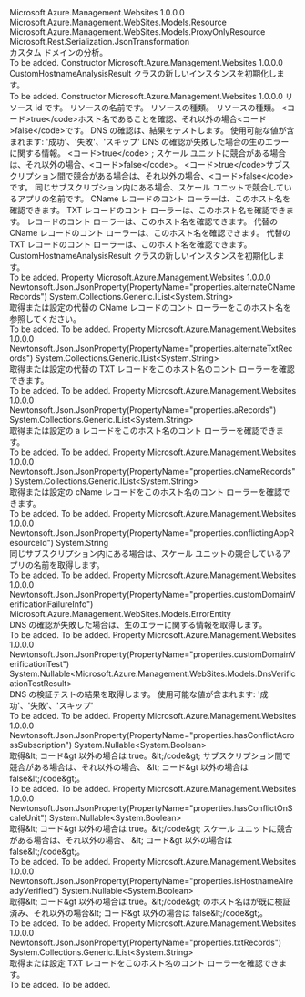 <Type Name="CustomHostnameAnalysisResult" FullName="Microsoft.Azure.Management.WebSites.Models.CustomHostnameAnalysisResult">
  <TypeSignature Language="C#" Value="public class CustomHostnameAnalysisResult : Microsoft.Azure.Management.WebSites.Models.ProxyOnlyResource" />
  <TypeSignature Language="ILAsm" Value=".class public auto ansi beforefieldinit CustomHostnameAnalysisResult extends Microsoft.Azure.Management.WebSites.Models.ProxyOnlyResource" />
  <TypeSignature Language="DocId" Value="T:Microsoft.Azure.Management.WebSites.Models.CustomHostnameAnalysisResult" />
  <TypeSignature Language="VB.NET" Value="Public Class CustomHostnameAnalysisResult&#xA;Inherits ProxyOnlyResource" />
  <TypeSignature Language="F#" Value="type CustomHostnameAnalysisResult = class&#xA;    inherit ProxyOnlyResource" />
  <AssemblyInfo>
    <AssemblyName>Microsoft.Azure.Management.Websites</AssemblyName>
    <AssemblyVersion>1.0.0.0</AssemblyVersion>
  </AssemblyInfo>
  <Base>
    <BaseTypeName>Microsoft.Azure.Management.WebSites.Models.Resource</BaseTypeName>
    <BaseTypeName FrameworkAlternate="azure-dotnet">Microsoft.Azure.Management.WebSites.Models.ProxyOnlyResource</BaseTypeName>
  </Base>
  <Interfaces />
  <Attributes>
    <Attribute>
      <AttributeName>Microsoft.Rest.Serialization.JsonTransformation</AttributeName>
    </Attribute>
  </Attributes>
  <Docs>
    <summary>
            カスタム ドメインの分析。
            </summary>
    <remarks>To be added.</remarks>
  </Docs>
  <Members>
    <Member MemberName=".ctor">
      <MemberSignature Language="C#" Value="public CustomHostnameAnalysisResult ();" />
      <MemberSignature Language="ILAsm" Value=".method public hidebysig specialname rtspecialname instance void .ctor() cil managed" />
      <MemberSignature Language="DocId" Value="M:Microsoft.Azure.Management.WebSites.Models.CustomHostnameAnalysisResult.#ctor" />
      <MemberSignature Language="VB.NET" Value="Public Sub New ()" />
      <MemberType>Constructor</MemberType>
      <AssemblyInfo>
        <AssemblyName>Microsoft.Azure.Management.Websites</AssemblyName>
        <AssemblyVersion>1.0.0.0</AssemblyVersion>
      </AssemblyInfo>
      <Parameters />
      <Docs>
        <summary>
            CustomHostnameAnalysisResult クラスの新しいインスタンスを初期化します。
            </summary>
        <remarks>To be added.</remarks>
      </Docs>
    </Member>
    <Member MemberName=".ctor">
      <MemberSignature Language="C#" Value="public CustomHostnameAnalysisResult (string id = null, string name = null, string kind = null, string type = null, Nullable&lt;bool&gt; isHostnameAlreadyVerified = null, Nullable&lt;Microsoft.Azure.Management.WebSites.Models.DnsVerificationTestResult&gt; customDomainVerificationTest = null, Microsoft.Azure.Management.WebSites.Models.ErrorEntity customDomainVerificationFailureInfo = null, Nullable&lt;bool&gt; hasConflictOnScaleUnit = null, Nullable&lt;bool&gt; hasConflictAcrossSubscription = null, string conflictingAppResourceId = null, System.Collections.Generic.IList&lt;string&gt; cNameRecords = null, System.Collections.Generic.IList&lt;string&gt; txtRecords = null, System.Collections.Generic.IList&lt;string&gt; aRecords = null, System.Collections.Generic.IList&lt;string&gt; alternateCNameRecords = null, System.Collections.Generic.IList&lt;string&gt; alternateTxtRecords = null);" />
      <MemberSignature Language="ILAsm" Value=".method public hidebysig specialname rtspecialname instance void .ctor(string id, string name, string kind, string type, valuetype System.Nullable`1&lt;bool&gt; isHostnameAlreadyVerified, valuetype System.Nullable`1&lt;valuetype Microsoft.Azure.Management.WebSites.Models.DnsVerificationTestResult&gt; customDomainVerificationTest, class Microsoft.Azure.Management.WebSites.Models.ErrorEntity customDomainVerificationFailureInfo, valuetype System.Nullable`1&lt;bool&gt; hasConflictOnScaleUnit, valuetype System.Nullable`1&lt;bool&gt; hasConflictAcrossSubscription, string conflictingAppResourceId, class System.Collections.Generic.IList`1&lt;string&gt; cNameRecords, class System.Collections.Generic.IList`1&lt;string&gt; txtRecords, class System.Collections.Generic.IList`1&lt;string&gt; aRecords, class System.Collections.Generic.IList`1&lt;string&gt; alternateCNameRecords, class System.Collections.Generic.IList`1&lt;string&gt; alternateTxtRecords) cil managed" />
      <MemberSignature Language="DocId" Value="M:Microsoft.Azure.Management.WebSites.Models.CustomHostnameAnalysisResult.#ctor(System.String,System.String,System.String,System.String,System.Nullable{System.Boolean},System.Nullable{Microsoft.Azure.Management.WebSites.Models.DnsVerificationTestResult},Microsoft.Azure.Management.WebSites.Models.ErrorEntity,System.Nullable{System.Boolean},System.Nullable{System.Boolean},System.String,System.Collections.Generic.IList{System.String},System.Collections.Generic.IList{System.String},System.Collections.Generic.IList{System.String},System.Collections.Generic.IList{System.String},System.Collections.Generic.IList{System.String})" />
      <MemberSignature Language="VB.NET" Value="Public Sub New (Optional id As String = null, Optional name As String = null, Optional kind As String = null, Optional type As String = null, Optional isHostnameAlreadyVerified As Nullable(Of Boolean) = null, Optional customDomainVerificationTest As Nullable(Of DnsVerificationTestResult) = null, Optional customDomainVerificationFailureInfo As ErrorEntity = null, Optional hasConflictOnScaleUnit As Nullable(Of Boolean) = null, Optional hasConflictAcrossSubscription As Nullable(Of Boolean) = null, Optional conflictingAppResourceId As String = null, Optional cNameRecords As IList(Of String) = null, Optional txtRecords As IList(Of String) = null, Optional aRecords As IList(Of String) = null, Optional alternateCNameRecords As IList(Of String) = null, Optional alternateTxtRecords As IList(Of String) = null)" />
      <MemberSignature Language="F#" Value="new Microsoft.Azure.Management.WebSites.Models.CustomHostnameAnalysisResult : string * string * string * string * Nullable&lt;bool&gt; * Nullable&lt;Microsoft.Azure.Management.WebSites.Models.DnsVerificationTestResult&gt; * Microsoft.Azure.Management.WebSites.Models.ErrorEntity * Nullable&lt;bool&gt; * Nullable&lt;bool&gt; * string * System.Collections.Generic.IList&lt;string&gt; * System.Collections.Generic.IList&lt;string&gt; * System.Collections.Generic.IList&lt;string&gt; * System.Collections.Generic.IList&lt;string&gt; * System.Collections.Generic.IList&lt;string&gt; -&gt; Microsoft.Azure.Management.WebSites.Models.CustomHostnameAnalysisResult" Usage="new Microsoft.Azure.Management.WebSites.Models.CustomHostnameAnalysisResult (id, name, kind, type, isHostnameAlreadyVerified, customDomainVerificationTest, customDomainVerificationFailureInfo, hasConflictOnScaleUnit, hasConflictAcrossSubscription, conflictingAppResourceId, cNameRecords, txtRecords, aRecords, alternateCNameRecords, alternateTxtRecords)" />
      <MemberType>Constructor</MemberType>
      <AssemblyInfo>
        <AssemblyName>Microsoft.Azure.Management.Websites</AssemblyName>
        <AssemblyVersion>1.0.0.0</AssemblyVersion>
      </AssemblyInfo>
      <Parameters>
        <Parameter Name="id" Type="System.String" />
        <Parameter Name="name" Type="System.String" />
        <Parameter Name="kind" Type="System.String" />
        <Parameter Name="type" Type="System.String" />
        <Parameter Name="isHostnameAlreadyVerified" Type="System.Nullable&lt;System.Boolean&gt;" />
        <Parameter Name="customDomainVerificationTest" Type="System.Nullable&lt;Microsoft.Azure.Management.WebSites.Models.DnsVerificationTestResult&gt;" />
        <Parameter Name="customDomainVerificationFailureInfo" Type="Microsoft.Azure.Management.WebSites.Models.ErrorEntity" />
        <Parameter Name="hasConflictOnScaleUnit" Type="System.Nullable&lt;System.Boolean&gt;" />
        <Parameter Name="hasConflictAcrossSubscription" Type="System.Nullable&lt;System.Boolean&gt;" />
        <Parameter Name="conflictingAppResourceId" Type="System.String" />
        <Parameter Name="cNameRecords" Type="System.Collections.Generic.IList&lt;System.String&gt;" />
        <Parameter Name="txtRecords" Type="System.Collections.Generic.IList&lt;System.String&gt;" />
        <Parameter Name="aRecords" Type="System.Collections.Generic.IList&lt;System.String&gt;" />
        <Parameter Name="alternateCNameRecords" Type="System.Collections.Generic.IList&lt;System.String&gt;" />
        <Parameter Name="alternateTxtRecords" Type="System.Collections.Generic.IList&lt;System.String&gt;" />
      </Parameters>
      <Docs>
        <param name="id">リソース id です。</param>
        <param name="name">リソースの名前です。</param>
        <param name="kind">リソースの種類。</param>
        <param name="type">リソースの種類。</param>
        <param name="isHostnameAlreadyVerified">&lt;コード&gt;true&lt;/code&gt;ホスト名であることを確認、それ以外の場合&lt;コード&gt;false&lt;/code&gt;です。</param>
        <param name="customDomainVerificationTest">DNS の確認は、結果をテストします。 使用可能な値が含まれます: '成功'、'失敗'、'スキップ'</param>
        <param name="customDomainVerificationFailureInfo">DNS の確認が失敗した場合の生のエラーに関する情報。</param>
        <param name="hasConflictOnScaleUnit">&lt;コード&gt;true&lt;/code&gt; ; スケール ユニットに競合がある場合は、それ以外の場合、&lt;コード&gt;false&lt;/code&gt;。</param>
        <param name="hasConflictAcrossSubscription">&lt;コード&gt;true&lt;/code&gt;サブスクリプション間で競合がある場合は、それ以外の場合、&lt;コード&gt;false&lt;/code&gt;です。</param>
        <param name="conflictingAppResourceId">同じサブスクリプション内にある場合、スケール ユニットで競合しているアプリの名前です。</param>
        <param name="cNameRecords">CName レコードのコント ローラーは、このホスト名を確認できます。</param>
        <param name="txtRecords">TXT レコードのコント ローラーは、このホスト名を確認できます。</param>
        <param name="aRecords">レコードのコント ローラーは、このホスト名を確認できます。</param>
        <param name="alternateCNameRecords">代替の CName レコードのコント ローラーは、このホスト名を確認できます。</param>
        <param name="alternateTxtRecords">代替の TXT レコードのコント ローラーは、このホスト名を確認できます。</param>
        <summary>
            CustomHostnameAnalysisResult クラスの新しいインスタンスを初期化します。
            </summary>
        <remarks>To be added.</remarks>
      </Docs>
    </Member>
    <Member MemberName="AlternateCNameRecords">
      <MemberSignature Language="C#" Value="public System.Collections.Generic.IList&lt;string&gt; AlternateCNameRecords { get; set; }" />
      <MemberSignature Language="ILAsm" Value=".property instance class System.Collections.Generic.IList`1&lt;string&gt; AlternateCNameRecords" />
      <MemberSignature Language="DocId" Value="P:Microsoft.Azure.Management.WebSites.Models.CustomHostnameAnalysisResult.AlternateCNameRecords" />
      <MemberSignature Language="VB.NET" Value="Public Property AlternateCNameRecords As IList(Of String)" />
      <MemberSignature Language="F#" Value="member this.AlternateCNameRecords : System.Collections.Generic.IList&lt;string&gt; with get, set" Usage="Microsoft.Azure.Management.WebSites.Models.CustomHostnameAnalysisResult.AlternateCNameRecords" />
      <MemberType>Property</MemberType>
      <AssemblyInfo>
        <AssemblyName>Microsoft.Azure.Management.Websites</AssemblyName>
        <AssemblyVersion>1.0.0.0</AssemblyVersion>
      </AssemblyInfo>
      <Attributes>
        <Attribute>
          <AttributeName>Newtonsoft.Json.JsonProperty(PropertyName="properties.alternateCNameRecords")</AttributeName>
        </Attribute>
      </Attributes>
      <ReturnValue>
        <ReturnType>System.Collections.Generic.IList&lt;System.String&gt;</ReturnType>
      </ReturnValue>
      <Docs>
        <summary>
            取得または設定の代替の CName レコードのコント ローラーをこのホスト名を参照してください。
            </summary>
        <value>To be added.</value>
        <remarks>To be added.</remarks>
      </Docs>
    </Member>
    <Member MemberName="AlternateTxtRecords">
      <MemberSignature Language="C#" Value="public System.Collections.Generic.IList&lt;string&gt; AlternateTxtRecords { get; set; }" />
      <MemberSignature Language="ILAsm" Value=".property instance class System.Collections.Generic.IList`1&lt;string&gt; AlternateTxtRecords" />
      <MemberSignature Language="DocId" Value="P:Microsoft.Azure.Management.WebSites.Models.CustomHostnameAnalysisResult.AlternateTxtRecords" />
      <MemberSignature Language="VB.NET" Value="Public Property AlternateTxtRecords As IList(Of String)" />
      <MemberSignature Language="F#" Value="member this.AlternateTxtRecords : System.Collections.Generic.IList&lt;string&gt; with get, set" Usage="Microsoft.Azure.Management.WebSites.Models.CustomHostnameAnalysisResult.AlternateTxtRecords" />
      <MemberType>Property</MemberType>
      <AssemblyInfo>
        <AssemblyName>Microsoft.Azure.Management.Websites</AssemblyName>
        <AssemblyVersion>1.0.0.0</AssemblyVersion>
      </AssemblyInfo>
      <Attributes>
        <Attribute>
          <AttributeName>Newtonsoft.Json.JsonProperty(PropertyName="properties.alternateTxtRecords")</AttributeName>
        </Attribute>
      </Attributes>
      <ReturnValue>
        <ReturnType>System.Collections.Generic.IList&lt;System.String&gt;</ReturnType>
      </ReturnValue>
      <Docs>
        <summary>
            取得または設定の代替の TXT レコードをこのホスト名のコント ローラーを確認できます。
            </summary>
        <value>To be added.</value>
        <remarks>To be added.</remarks>
      </Docs>
    </Member>
    <Member MemberName="ARecords">
      <MemberSignature Language="C#" Value="public System.Collections.Generic.IList&lt;string&gt; ARecords { get; set; }" />
      <MemberSignature Language="ILAsm" Value=".property instance class System.Collections.Generic.IList`1&lt;string&gt; ARecords" />
      <MemberSignature Language="DocId" Value="P:Microsoft.Azure.Management.WebSites.Models.CustomHostnameAnalysisResult.ARecords" />
      <MemberSignature Language="VB.NET" Value="Public Property ARecords As IList(Of String)" />
      <MemberSignature Language="F#" Value="member this.ARecords : System.Collections.Generic.IList&lt;string&gt; with get, set" Usage="Microsoft.Azure.Management.WebSites.Models.CustomHostnameAnalysisResult.ARecords" />
      <MemberType>Property</MemberType>
      <AssemblyInfo>
        <AssemblyName>Microsoft.Azure.Management.Websites</AssemblyName>
        <AssemblyVersion>1.0.0.0</AssemblyVersion>
      </AssemblyInfo>
      <Attributes>
        <Attribute>
          <AttributeName>Newtonsoft.Json.JsonProperty(PropertyName="properties.aRecords")</AttributeName>
        </Attribute>
      </Attributes>
      <ReturnValue>
        <ReturnType>System.Collections.Generic.IList&lt;System.String&gt;</ReturnType>
      </ReturnValue>
      <Docs>
        <summary>
            取得または設定の a レコードをこのホスト名のコント ローラーを確認できます。
            </summary>
        <value>To be added.</value>
        <remarks>To be added.</remarks>
      </Docs>
    </Member>
    <Member MemberName="CNameRecords">
      <MemberSignature Language="C#" Value="public System.Collections.Generic.IList&lt;string&gt; CNameRecords { get; set; }" />
      <MemberSignature Language="ILAsm" Value=".property instance class System.Collections.Generic.IList`1&lt;string&gt; CNameRecords" />
      <MemberSignature Language="DocId" Value="P:Microsoft.Azure.Management.WebSites.Models.CustomHostnameAnalysisResult.CNameRecords" />
      <MemberSignature Language="VB.NET" Value="Public Property CNameRecords As IList(Of String)" />
      <MemberSignature Language="F#" Value="member this.CNameRecords : System.Collections.Generic.IList&lt;string&gt; with get, set" Usage="Microsoft.Azure.Management.WebSites.Models.CustomHostnameAnalysisResult.CNameRecords" />
      <MemberType>Property</MemberType>
      <AssemblyInfo>
        <AssemblyName>Microsoft.Azure.Management.Websites</AssemblyName>
        <AssemblyVersion>1.0.0.0</AssemblyVersion>
      </AssemblyInfo>
      <Attributes>
        <Attribute>
          <AttributeName>Newtonsoft.Json.JsonProperty(PropertyName="properties.cNameRecords")</AttributeName>
        </Attribute>
      </Attributes>
      <ReturnValue>
        <ReturnType>System.Collections.Generic.IList&lt;System.String&gt;</ReturnType>
      </ReturnValue>
      <Docs>
        <summary>
            取得または設定の cName レコードをこのホスト名のコント ローラーを確認できます。
            </summary>
        <value>To be added.</value>
        <remarks>To be added.</remarks>
      </Docs>
    </Member>
    <Member MemberName="ConflictingAppResourceId">
      <MemberSignature Language="C#" Value="public string ConflictingAppResourceId { get; }" />
      <MemberSignature Language="ILAsm" Value=".property instance string ConflictingAppResourceId" />
      <MemberSignature Language="DocId" Value="P:Microsoft.Azure.Management.WebSites.Models.CustomHostnameAnalysisResult.ConflictingAppResourceId" />
      <MemberSignature Language="VB.NET" Value="Public ReadOnly Property ConflictingAppResourceId As String" />
      <MemberSignature Language="F#" Value="member this.ConflictingAppResourceId : string" Usage="Microsoft.Azure.Management.WebSites.Models.CustomHostnameAnalysisResult.ConflictingAppResourceId" />
      <MemberType>Property</MemberType>
      <AssemblyInfo>
        <AssemblyName>Microsoft.Azure.Management.Websites</AssemblyName>
        <AssemblyVersion>1.0.0.0</AssemblyVersion>
      </AssemblyInfo>
      <Attributes>
        <Attribute>
          <AttributeName>Newtonsoft.Json.JsonProperty(PropertyName="properties.conflictingAppResourceId")</AttributeName>
        </Attribute>
      </Attributes>
      <ReturnValue>
        <ReturnType>System.String</ReturnType>
      </ReturnValue>
      <Docs>
        <summary>
            同じサブスクリプション内にある場合は、スケール ユニットの競合しているアプリの名前を取得します。
            </summary>
        <value>To be added.</value>
        <remarks>To be added.</remarks>
      </Docs>
    </Member>
    <Member MemberName="CustomDomainVerificationFailureInfo">
      <MemberSignature Language="C#" Value="public Microsoft.Azure.Management.WebSites.Models.ErrorEntity CustomDomainVerificationFailureInfo { get; }" />
      <MemberSignature Language="ILAsm" Value=".property instance class Microsoft.Azure.Management.WebSites.Models.ErrorEntity CustomDomainVerificationFailureInfo" />
      <MemberSignature Language="DocId" Value="P:Microsoft.Azure.Management.WebSites.Models.CustomHostnameAnalysisResult.CustomDomainVerificationFailureInfo" />
      <MemberSignature Language="VB.NET" Value="Public ReadOnly Property CustomDomainVerificationFailureInfo As ErrorEntity" />
      <MemberSignature Language="F#" Value="member this.CustomDomainVerificationFailureInfo : Microsoft.Azure.Management.WebSites.Models.ErrorEntity" Usage="Microsoft.Azure.Management.WebSites.Models.CustomHostnameAnalysisResult.CustomDomainVerificationFailureInfo" />
      <MemberType>Property</MemberType>
      <AssemblyInfo>
        <AssemblyName>Microsoft.Azure.Management.Websites</AssemblyName>
        <AssemblyVersion>1.0.0.0</AssemblyVersion>
      </AssemblyInfo>
      <Attributes>
        <Attribute>
          <AttributeName>Newtonsoft.Json.JsonProperty(PropertyName="properties.customDomainVerificationFailureInfo")</AttributeName>
        </Attribute>
      </Attributes>
      <ReturnValue>
        <ReturnType>Microsoft.Azure.Management.WebSites.Models.ErrorEntity</ReturnType>
      </ReturnValue>
      <Docs>
        <summary>
            DNS の確認が失敗した場合は、生のエラーに関する情報を取得します。
            </summary>
        <value>To be added.</value>
        <remarks>To be added.</remarks>
      </Docs>
    </Member>
    <Member MemberName="CustomDomainVerificationTest">
      <MemberSignature Language="C#" Value="public Nullable&lt;Microsoft.Azure.Management.WebSites.Models.DnsVerificationTestResult&gt; CustomDomainVerificationTest { get; }" />
      <MemberSignature Language="ILAsm" Value=".property instance valuetype System.Nullable`1&lt;valuetype Microsoft.Azure.Management.WebSites.Models.DnsVerificationTestResult&gt; CustomDomainVerificationTest" />
      <MemberSignature Language="DocId" Value="P:Microsoft.Azure.Management.WebSites.Models.CustomHostnameAnalysisResult.CustomDomainVerificationTest" />
      <MemberSignature Language="VB.NET" Value="Public ReadOnly Property CustomDomainVerificationTest As Nullable(Of DnsVerificationTestResult)" />
      <MemberSignature Language="F#" Value="member this.CustomDomainVerificationTest : Nullable&lt;Microsoft.Azure.Management.WebSites.Models.DnsVerificationTestResult&gt;" Usage="Microsoft.Azure.Management.WebSites.Models.CustomHostnameAnalysisResult.CustomDomainVerificationTest" />
      <MemberType>Property</MemberType>
      <AssemblyInfo>
        <AssemblyName>Microsoft.Azure.Management.Websites</AssemblyName>
        <AssemblyVersion>1.0.0.0</AssemblyVersion>
      </AssemblyInfo>
      <Attributes>
        <Attribute>
          <AttributeName>Newtonsoft.Json.JsonProperty(PropertyName="properties.customDomainVerificationTest")</AttributeName>
        </Attribute>
      </Attributes>
      <ReturnValue>
        <ReturnType>System.Nullable&lt;Microsoft.Azure.Management.WebSites.Models.DnsVerificationTestResult&gt;</ReturnType>
      </ReturnValue>
      <Docs>
        <summary>
            DNS の検証テストの結果を取得します。 使用可能な値が含まれます: '成功'、'失敗'、'スキップ'
            </summary>
        <value>To be added.</value>
        <remarks>To be added.</remarks>
      </Docs>
    </Member>
    <Member MemberName="HasConflictAcrossSubscription">
      <MemberSignature Language="C#" Value="public Nullable&lt;bool&gt; HasConflictAcrossSubscription { get; }" />
      <MemberSignature Language="ILAsm" Value=".property instance valuetype System.Nullable`1&lt;bool&gt; HasConflictAcrossSubscription" />
      <MemberSignature Language="DocId" Value="P:Microsoft.Azure.Management.WebSites.Models.CustomHostnameAnalysisResult.HasConflictAcrossSubscription" />
      <MemberSignature Language="VB.NET" Value="Public ReadOnly Property HasConflictAcrossSubscription As Nullable(Of Boolean)" />
      <MemberSignature Language="F#" Value="member this.HasConflictAcrossSubscription : Nullable&lt;bool&gt;" Usage="Microsoft.Azure.Management.WebSites.Models.CustomHostnameAnalysisResult.HasConflictAcrossSubscription" />
      <MemberType>Property</MemberType>
      <AssemblyInfo>
        <AssemblyName>Microsoft.Azure.Management.Websites</AssemblyName>
        <AssemblyVersion>1.0.0.0</AssemblyVersion>
      </AssemblyInfo>
      <Attributes>
        <Attribute>
          <AttributeName>Newtonsoft.Json.JsonProperty(PropertyName="properties.hasConflictAcrossSubscription")</AttributeName>
        </Attribute>
      </Attributes>
      <ReturnValue>
        <ReturnType>System.Nullable&lt;System.Boolean&gt;</ReturnType>
      </ReturnValue>
      <Docs>
        <summary>
            取得&amp;lt; コード&amp;gt 以外の場合は true。&amp;lt;/code&amp;gt; サブスクリプション間で競合がある場合は、それ以外の場合、 &amp;lt; コード&amp;gt 以外の場合は false&amp;lt;/code&amp;gt;。
            </summary>
        <value>To be added.</value>
        <remarks>To be added.</remarks>
      </Docs>
    </Member>
    <Member MemberName="HasConflictOnScaleUnit">
      <MemberSignature Language="C#" Value="public Nullable&lt;bool&gt; HasConflictOnScaleUnit { get; }" />
      <MemberSignature Language="ILAsm" Value=".property instance valuetype System.Nullable`1&lt;bool&gt; HasConflictOnScaleUnit" />
      <MemberSignature Language="DocId" Value="P:Microsoft.Azure.Management.WebSites.Models.CustomHostnameAnalysisResult.HasConflictOnScaleUnit" />
      <MemberSignature Language="VB.NET" Value="Public ReadOnly Property HasConflictOnScaleUnit As Nullable(Of Boolean)" />
      <MemberSignature Language="F#" Value="member this.HasConflictOnScaleUnit : Nullable&lt;bool&gt;" Usage="Microsoft.Azure.Management.WebSites.Models.CustomHostnameAnalysisResult.HasConflictOnScaleUnit" />
      <MemberType>Property</MemberType>
      <AssemblyInfo>
        <AssemblyName>Microsoft.Azure.Management.Websites</AssemblyName>
        <AssemblyVersion>1.0.0.0</AssemblyVersion>
      </AssemblyInfo>
      <Attributes>
        <Attribute>
          <AttributeName>Newtonsoft.Json.JsonProperty(PropertyName="properties.hasConflictOnScaleUnit")</AttributeName>
        </Attribute>
      </Attributes>
      <ReturnValue>
        <ReturnType>System.Nullable&lt;System.Boolean&gt;</ReturnType>
      </ReturnValue>
      <Docs>
        <summary>
            取得&amp;lt; コード&amp;gt 以外の場合は true。&amp;lt;/code&amp;gt; スケール ユニットに競合がある場合は、それ以外の場合、 &amp;lt; コード&amp;gt 以外の場合は false&amp;lt;/code&amp;gt;。
            </summary>
        <value>To be added.</value>
        <remarks>To be added.</remarks>
      </Docs>
    </Member>
    <Member MemberName="IsHostnameAlreadyVerified">
      <MemberSignature Language="C#" Value="public Nullable&lt;bool&gt; IsHostnameAlreadyVerified { get; }" />
      <MemberSignature Language="ILAsm" Value=".property instance valuetype System.Nullable`1&lt;bool&gt; IsHostnameAlreadyVerified" />
      <MemberSignature Language="DocId" Value="P:Microsoft.Azure.Management.WebSites.Models.CustomHostnameAnalysisResult.IsHostnameAlreadyVerified" />
      <MemberSignature Language="VB.NET" Value="Public ReadOnly Property IsHostnameAlreadyVerified As Nullable(Of Boolean)" />
      <MemberSignature Language="F#" Value="member this.IsHostnameAlreadyVerified : Nullable&lt;bool&gt;" Usage="Microsoft.Azure.Management.WebSites.Models.CustomHostnameAnalysisResult.IsHostnameAlreadyVerified" />
      <MemberType>Property</MemberType>
      <AssemblyInfo>
        <AssemblyName>Microsoft.Azure.Management.Websites</AssemblyName>
        <AssemblyVersion>1.0.0.0</AssemblyVersion>
      </AssemblyInfo>
      <Attributes>
        <Attribute>
          <AttributeName>Newtonsoft.Json.JsonProperty(PropertyName="properties.isHostnameAlreadyVerified")</AttributeName>
        </Attribute>
      </Attributes>
      <ReturnValue>
        <ReturnType>System.Nullable&lt;System.Boolean&gt;</ReturnType>
      </ReturnValue>
      <Docs>
        <summary>
            取得&amp;lt; コード&amp;gt 以外の場合は true。&amp;lt;/code&amp;gt; のホスト名はが既に検証済み、それ以外の場合&amp;lt; コード&amp;gt 以外の場合は false&amp;lt;/code&amp;gt;。
            </summary>
        <value>To be added.</value>
        <remarks>To be added.</remarks>
      </Docs>
    </Member>
    <Member MemberName="TxtRecords">
      <MemberSignature Language="C#" Value="public System.Collections.Generic.IList&lt;string&gt; TxtRecords { get; set; }" />
      <MemberSignature Language="ILAsm" Value=".property instance class System.Collections.Generic.IList`1&lt;string&gt; TxtRecords" />
      <MemberSignature Language="DocId" Value="P:Microsoft.Azure.Management.WebSites.Models.CustomHostnameAnalysisResult.TxtRecords" />
      <MemberSignature Language="VB.NET" Value="Public Property TxtRecords As IList(Of String)" />
      <MemberSignature Language="F#" Value="member this.TxtRecords : System.Collections.Generic.IList&lt;string&gt; with get, set" Usage="Microsoft.Azure.Management.WebSites.Models.CustomHostnameAnalysisResult.TxtRecords" />
      <MemberType>Property</MemberType>
      <AssemblyInfo>
        <AssemblyName>Microsoft.Azure.Management.Websites</AssemblyName>
        <AssemblyVersion>1.0.0.0</AssemblyVersion>
      </AssemblyInfo>
      <Attributes>
        <Attribute>
          <AttributeName>Newtonsoft.Json.JsonProperty(PropertyName="properties.txtRecords")</AttributeName>
        </Attribute>
      </Attributes>
      <ReturnValue>
        <ReturnType>System.Collections.Generic.IList&lt;System.String&gt;</ReturnType>
      </ReturnValue>
      <Docs>
        <summary>
            取得または設定 TXT レコードをこのホスト名のコント ローラーを確認できます。
            </summary>
        <value>To be added.</value>
        <remarks>To be added.</remarks>
      </Docs>
    </Member>
  </Members>
</Type>